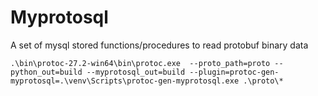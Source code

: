# Myprotosql

A set of mysql stored functions/procedures to read protobuf binary data

```
.\bin\protoc-27.2-win64\bin\protoc.exe  --proto_path=proto --python_out=build --myprotosql_out=build --plugin=protoc-gen-myprotosql=.\venv\Scripts\protoc-gen-myprotosql.exe .\proto\*
```